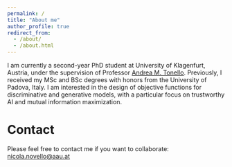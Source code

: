 ```yaml
---
permalink: /
title: "About me"
author_profile: true
redirect_from: 
  - /about/
  - /about.html
---
```


I am currently a second-year PhD student at University of Klagenfurt, Austria, under the supervision of Professor [Andrea M. Tonello](http://www.andreatonello.com/). Previously, I received my MSc and BSc degrees with honors from the University of Padova, Italy. I am interested in the design of objective functions for discriminative and generative models, with a particular focus on trustworthy AI and mutual information maximization.


Contact
======
Please feel free to contact me if you want to collaborate: nicola.novello@aau.at


<script type="text/javascript" id="clustrmaps" src="//cdn.clustrmaps.com/map_v2. js?d=rvMTQFE0RcQs4AVWtIVoK6ghclOws8CSKxqlBN5Map8&cl=ffffff&w=a">/script>



